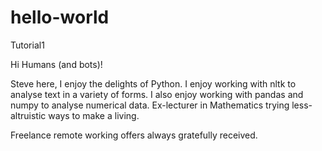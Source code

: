 # hello-world
Tutorial1

Hi Humans (and bots)!

Steve here, I enjoy the delights of Python.
I enjoy working with nltk to analyse text in a variety of forms.
I also enjoy working with pandas and numpy to analyse numerical data.
Ex-lecturer in Mathematics trying less-altruistic ways to make a living.

Freelance remote working offers always gratefully received.

